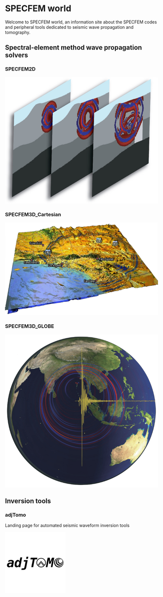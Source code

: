 # SPECFEM world

Welcome to SPECFEM world, an information site about the SPECFEM codes and peripheral tools dedicated to seismic wave propagation and tomography.

## Spectral-element method wave propagation solvers

### SPECFEM2D

[![SPECFEM2D](figures/specfem2d.jpg "SPECFEM2D screenshot")](https://github.com/geodynamics/specfem2d)


### SPECFEM3D_Cartesian

[![SPECFEM3D_Cartesian](figures/specfem3d.jpg "SPECFEM3D screenshot")](https://github.com/geodynamics/specfem3d)


### SPECFEM3D_GLOBE

[![SPECFEM3D_GLOBE](figures/specfem3d_globe.png "SPECFEM3D_GLOBE screenshot")](https://github.com/geodynamics/specfem3d_globe)

## Inversion tools

### adjTomo

Landing page for automated seismic waveform inversion tools

[![adjTomo](figures/adjTomo.png "adjTomo logo")](https://github.com/adjtomo)



